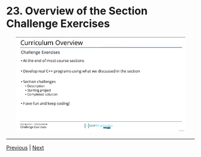 # 23. Overview of the Section Challenge Exercises

<p align="center" >
    <img src="../images/23_Overview-of-the-Section-Challenge-Exercises.png" width="90%" >
</p> 



---

[Previous](./22_Curriculum-Overview.md) | [Next](./24_Overview-of-the-Section-Quizzes.md)
